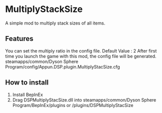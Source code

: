 # MultiplyStackSize
A simple mod to multiply stack sizes of all items.

## Features
You can set the multiply ratio in the config file.
Default Value : 2
After first time you launch the game with this mod, the config file will be generated.
steamapps/common/Dyson Sphere Program/config/Appun.DSP.plugin.MultiplyStacSize.cfg

## How to install
1. Install BepInEx
2. Drag DSPMultiplyStacSize.dll into steamapps/common/Dyson Sphere Program/BepInEx/plugins
   or /plugins/DSPMultiplyStacSize


